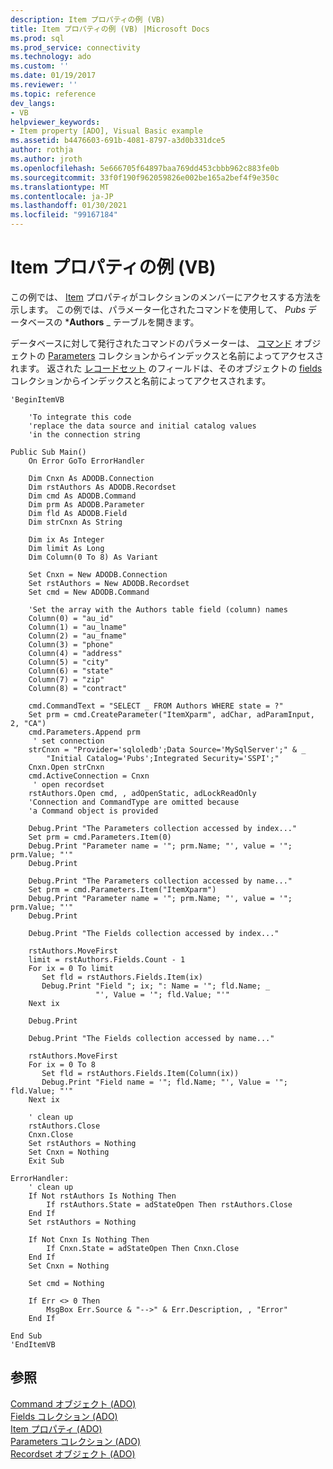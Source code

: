 ```yaml
---
description: Item プロパティの例 (VB)
title: Item プロパティの例 (VB) |Microsoft Docs
ms.prod: sql
ms.prod_service: connectivity
ms.technology: ado
ms.custom: ''
ms.date: 01/19/2017
ms.reviewer: ''
ms.topic: reference
dev_langs:
- VB
helpviewer_keywords:
- Item property [ADO], Visual Basic example
ms.assetid: b4476603-691b-4081-8797-a3d0b331dce5
author: rothja
ms.author: jroth
ms.openlocfilehash: 5e666705f64897baa769dd453cbbb962c883fe0b
ms.sourcegitcommit: 33f0f190f962059826e002be165a2bef4f9e350c
ms.translationtype: MT
ms.contentlocale: ja-JP
ms.lasthandoff: 01/30/2021
ms.locfileid: "99167184"
---
```

# <a name="item-property-example-vb"></a>Item プロパティの例 (VB)
この例では、 [Item](./item-property-ado.md) プロパティがコレクションのメンバーにアクセスする方法を示します。 この例では、パラメーター化されたコマンドを使用して、 _*_Pubs_*_ データベースの ***Authors** _ テーブルを開きます。  
  
 データベースに対して発行されたコマンドのパラメーターは、 [コマンド](./command-object-ado.md) オブジェクトの [Parameters](./parameters-collection-ado.md) コレクションからインデックスと名前によってアクセスされます。 返された [レコードセット](./recordset-object-ado.md) のフィールドは、そのオブジェクトの [fields](./fields-collection-ado.md) コレクションからインデックスと名前によってアクセスされます。  
  
```  
'BeginItemVB  
  
    'To integrate this code  
    'replace the data source and initial catalog values  
    'in the connection string  
  
Public Sub Main()  
    On Error GoTo ErrorHandler  
  
    Dim Cnxn As ADODB.Connection  
    Dim rstAuthors As ADODB.Recordset  
    Dim cmd As ADODB.Command  
    Dim prm As ADODB.Parameter  
    Dim fld As ADODB.Field  
    Dim strCnxn As String  
  
    Dim ix As Integer  
    Dim limit As Long  
    Dim Column(0 To 8) As Variant  
  
    Set Cnxn = New ADODB.Connection  
    Set rstAuthors = New ADODB.Recordset  
    Set cmd = New ADODB.Command  
  
    'Set the array with the Authors table field (column) names  
    Column(0) = "au_id"  
    Column(1) = "au_lname"  
    Column(2) = "au_fname"  
    Column(3) = "phone"  
    Column(4) = "address"  
    Column(5) = "city"  
    Column(6) = "state"  
    Column(7) = "zip"  
    Column(8) = "contract"  
  
    cmd.CommandText = "SELECT _ FROM Authors WHERE state = ?"  
    Set prm = cmd.CreateParameter("ItemXparm", adChar, adParamInput, 2, "CA")  
    cmd.Parameters.Append prm  
     ' set connection  
    strCnxn = "Provider='sqloledb';Data Source='MySqlServer';" & _  
        "Initial Catalog='Pubs';Integrated Security='SSPI';"  
    Cnxn.Open strCnxn  
    cmd.ActiveConnection = Cnxn  
     ' open recordset  
    rstAuthors.Open cmd, , adOpenStatic, adLockReadOnly  
    'Connection and CommandType are omitted because  
    'a Command object is provided  
  
    Debug.Print "The Parameters collection accessed by index..."  
    Set prm = cmd.Parameters.Item(0)  
    Debug.Print "Parameter name = '"; prm.Name; "', value = '"; prm.Value; "'"  
    Debug.Print  
  
    Debug.Print "The Parameters collection accessed by name..."  
    Set prm = cmd.Parameters.Item("ItemXparm")  
    Debug.Print "Parameter name = '"; prm.Name; "', value = '"; prm.Value; "'"  
    Debug.Print  
  
    Debug.Print "The Fields collection accessed by index..."  
  
    rstAuthors.MoveFirst  
    limit = rstAuthors.Fields.Count - 1  
    For ix = 0 To limit  
       Set fld = rstAuthors.Fields.Item(ix)  
       Debug.Print "Field "; ix; ": Name = '"; fld.Name; _  
                   "', Value = '"; fld.Value; "'"  
    Next ix  
  
    Debug.Print  
  
    Debug.Print "The Fields collection accessed by name..."  
  
    rstAuthors.MoveFirst  
    For ix = 0 To 8  
       Set fld = rstAuthors.Fields.Item(Column(ix))  
       Debug.Print "Field name = '"; fld.Name; "', Value = '"; fld.Value; "'"  
    Next ix  
  
    ' clean up  
    rstAuthors.Close  
    Cnxn.Close  
    Set rstAuthors = Nothing  
    Set Cnxn = Nothing  
    Exit Sub  
  
ErrorHandler:  
    ' clean up  
    If Not rstAuthors Is Nothing Then  
        If rstAuthors.State = adStateOpen Then rstAuthors.Close  
    End If  
    Set rstAuthors = Nothing  
  
    If Not Cnxn Is Nothing Then  
        If Cnxn.State = adStateOpen Then Cnxn.Close  
    End If  
    Set Cnxn = Nothing  
  
    Set cmd = Nothing  
  
    If Err <> 0 Then  
        MsgBox Err.Source & "-->" & Err.Description, , "Error"  
    End If  
  
End Sub  
'EndItemVB  
```  
  
## <a name="see-also"></a>参照  
 [Command オブジェクト (ADO)](./command-object-ado.md)   
 [Fields コレクション (ADO)](./fields-collection-ado.md)   
 [Item プロパティ (ADO)](./item-property-ado.md)   
 [Parameters コレクション (ADO)](./parameters-collection-ado.md)   
 [Recordset オブジェクト (ADO)](./recordset-object-ado.md)